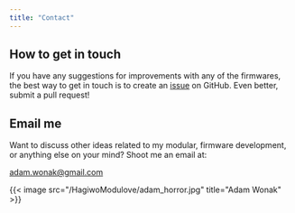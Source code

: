 ```yaml
---
title: "Contact"
---
```



## How to get in touch

If you have any suggestions for improvements with any of the firmwares, the
best way to get in touch is to create an [issue](https://github.com/awonak/HagiwoModulove/issues)
on GitHub. Even better, submit a pull request!

## Email me

Want to discuss other ideas related to my modular, firmware development, or
anything else on your mind? Shoot me an email at:

[adam.wonak@gmail.com](adam.wonak@gmail.com)

{{< image src="/HagiwoModulove/adam_horror.jpg" title="Adam Wonak" >}}
